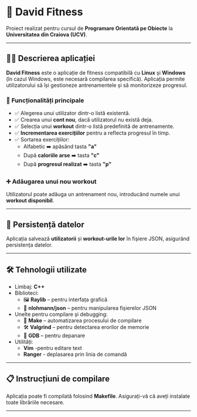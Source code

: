 # 🎯 **David Fitness**  
Proiect realizat pentru cursul de **Programare Orientată pe Obiecte** la **Universitatea din Craiova (UCV)**.

---

## 🏋️‍♂️ **Descrierea aplicației**  
**David Fitness** este o aplicație de fitness compatibilă cu **Linux** și **Windows** (în cazul Windows, este necesară compilarea specifică). Aplicația permite utilizatorului să își gestioneze antrenamentele și să monitorizeze progresul.

### 🔑 **Funcționalități principale**  
- ✅ Alegerea unui utilizator dintr-o listă existentă.  
- ✅ Crearea unui **cont nou**, dacă utilizatorul nu există deja.  
- ✅ Selecția unui **workout** dintr-o listă predefinită de antrenamente.  
- ✅ **Incrementarea exercițiilor** pentru a reflecta progresul în timp.  
- ✅ Sortarea exercițiilor:  
  - Alfabetic ➡️ apăsând tasta **"a"**  
  - După **caloriile arse** ➡️ tasta **"c"**  
  - După **progresul realizat** ➡️ tasta **"p"**  

### ➕ **Adăugarea unui nou workout**  
Utilizatorul poate adăuga un antrenament nou, introducând numele unui **workout disponibil**.

---

## 💾 **Persistență datelor**  
Aplicația salvează **utilizatorii** și **workout-urile lor** în fișiere JSON, asigurând persistența datelor.

---

## 🛠️ **Tehnologii utilizate**  
- Limbaj: **C++**  
- Biblioteci:  
  - 🖼️ **Raylib** – pentru interfața grafică  
  - 📄 **nlohmann/json** – pentru manipularea fișierelor JSON  
- Unelte pentru compilare și debugging:  
  - 🔧 **Make** – automatizarea procesului de compilare  
  - 🛠️ **Valgrind** – pentru detectarea erorilor de memorie  
  - 🐞 **GDB** – pentru depanare
- Utilități: 
  - **Vim**  -pentru editare text
  - **Ranger** - deplasarea prin linia de comandă

---

## 📋 **Instrucțiuni de compilare**  
Aplicația poate fi compilată folosind **Makefile**. Asigurați-vă că aveți instalate toate librăriile necesare.

---

